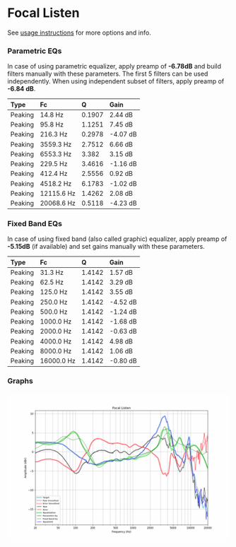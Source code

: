 # Focal Listen
See [usage instructions](https://github.com/jaakkopasanen/AutoEq#usage) for more options and info.

### Parametric EQs
In case of using parametric equalizer, apply preamp of **-6.78dB** and build filters manually
with these parameters. The first 5 filters can be used independently.
When using independent subset of filters, apply preamp of **-6.84 dB**.

| Type    | Fc         |      Q | Gain     |
|:--------|:-----------|:-------|:---------|
| Peaking | 14.8 Hz    | 0.1907 | 2.44 dB  |
| Peaking | 95.8 Hz    | 1.1251 | 7.45 dB  |
| Peaking | 216.3 Hz   | 0.2978 | -4.07 dB |
| Peaking | 3559.3 Hz  | 2.7512 | 6.66 dB  |
| Peaking | 6553.3 Hz  | 3.382  | 3.15 dB  |
| Peaking | 229.5 Hz   | 3.4616 | -1.16 dB |
| Peaking | 412.4 Hz   | 2.5556 | 0.92 dB  |
| Peaking | 4518.2 Hz  | 6.1783 | -1.02 dB |
| Peaking | 12115.6 Hz | 1.4262 | 2.08 dB  |
| Peaking | 20068.6 Hz | 0.5118 | -4.23 dB |

### Fixed Band EQs
In case of using fixed band (also called graphic) equalizer, apply preamp of **-5.15dB**
(if available) and set gains manually with these parameters.

| Type    | Fc         |      Q | Gain     |
|:--------|:-----------|:-------|:---------|
| Peaking | 31.3 Hz    | 1.4142 | 1.57 dB  |
| Peaking | 62.5 Hz    | 1.4142 | 3.29 dB  |
| Peaking | 125.0 Hz   | 1.4142 | 3.55 dB  |
| Peaking | 250.0 Hz   | 1.4142 | -4.52 dB |
| Peaking | 500.0 Hz   | 1.4142 | -1.24 dB |
| Peaking | 1000.0 Hz  | 1.4142 | -1.68 dB |
| Peaking | 2000.0 Hz  | 1.4142 | -0.63 dB |
| Peaking | 4000.0 Hz  | 1.4142 | 4.98 dB  |
| Peaking | 8000.0 Hz  | 1.4142 | 1.06 dB  |
| Peaking | 16000.0 Hz | 1.4142 | -0.80 dB |

### Graphs
![](./Focal%20Listen.png)